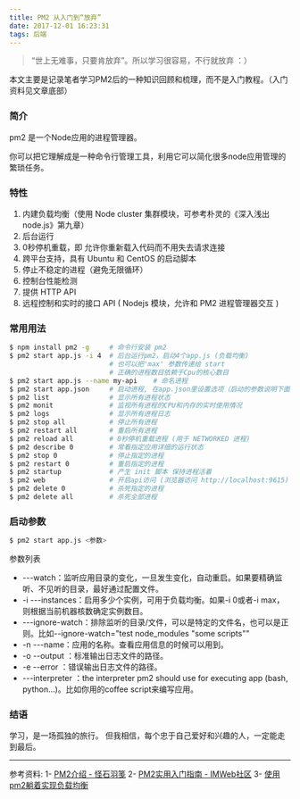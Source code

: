 ```yaml
---
title: PM2 从入门到“放弃”
date: 2017-12-01 16:23:31
tags: 后端
---
```


> “世上无难事，只要肯放弃”。所以学习很容易，不行就放弃 ：）

本文主要是记录笔者学习PM2后的一种知识回顾和梳理，而不是入门教程。（入门资料见文章底部）

### 简介
pm2 是一个Node应用的进程管理器。

<!--more-->

你可以把它理解成是一种命令行管理工具，利用它可以简化很多node应用管理的繁琐任务。

### 特性
1. 内建负载均衡（使用 Node cluster 集群模块，可参考朴灵的《深入浅出node.js》第九章）
2. 后台运行
3. 0秒停机重载，即 允许你重新载入代码而不用失去请求连接
4. 跨平台支持，具有 Ubuntu 和 CentOS 的启动脚本
5. 停止不稳定的进程（避免无限循环）
6. 控制台性能检测
7. 提供 HTTP API
8. 远程控制和实时的接口 API ( Nodejs 模块，允许和 PM2 进程管理器交互 )

### 常用用法
``` bash
$ npm install pm2 -g     # 命令行安装 pm2 
$ pm2 start app.js -i 4  # 后台运行pm2，启动4个app.js (负载均衡)
                         # 也可以把'max' 参数传递给 start
                         # 正确的进程数目依赖于Cpu的核心数目
$ pm2 start app.js --name my-api    # 命名进程
$ pm2 start app.json     # 启动进程, 在app.json里设置选项（启动的参数说明下面会提到）
$ pm2 list               # 显示所有进程状态
$ pm2 monit              # 监视所有进程的CPU和内存的实时使用情况
$ pm2 logs               # 显示所有进程日志
$ pm2 stop all           # 停止所有进程
$ pm2 restart all        # 重启所有进程
$ pm2 reload all         # 0秒停机重载进程 (用于 NETWORKED 进程)
$ pm2 describe 0         # 常看指定应用详细的运行状态
$ pm2 stop 0             # 停止指定的进程
$ pm2 restart 0          # 重启指定的进程
$ pm2 startup            # 产生 init 脚本 保持进程活着
$ pm2 web                # 开启api访问 (浏览器访问 http://localhost:9615)
$ pm2 delete 0           # 杀死指定的进程
$ pm2 delete all         # 杀死全部进程
```

### 启动参数
``` bash
$ pm2 start app.js <参数>
```
参数列表
* ---watch：监听应用目录的变化，一旦发生变化，自动重启。如果要精确监听、不见听的目录，最好通过配置文件。
* -i ---instances：启用多少个实例，可用于负载均衡。如果-i 0或者-i max，则根据当前机器核数确定实例数目。
* ---ignore-watch：排除监听的目录/文件，可以是特定的文件名，也可以是正则。比如--ignore-watch="test node_modules "some scripts""
* -n ---name：应用的名称。查看应用信息的时候可以用到。
* -o --output <path>：标准输出日志文件的路径。
* -e --error <path>：错误输出日志文件的路径。
* ---interpreter <interpreter>：the interpreter pm2 should use for executing app (bash, python...)。比如你用的coffee script来编写应用。

### 结语
学习，是一场孤独的旅行。
但我相信，每个忠于自己爱好和兴趣的人，一定能走到最后。

***

参考资料:
1- [PM2介绍 - 怪石羽笺](https://www.douban.com/note/314200231/)
2- [PM2实用入门指南 - IMWeb社区](http://imweb.io/topic/57c8cbb27f226f687b365636)
3- [使用pm2躺着实现负载均衡](http://blog.csdn.net/qq_17475155/article/details/53823862)

